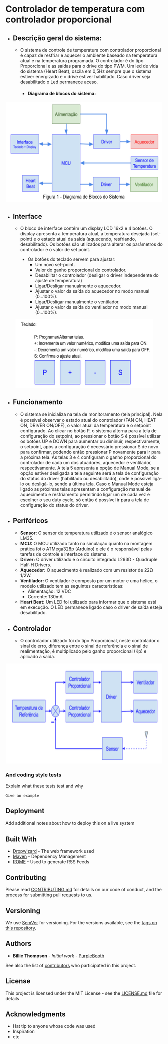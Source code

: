 # Controlador de temperatura com controlador proporcional

+ ## Descrição geral do sistema:

  + O sistema de controle de temperatura com controlador proporcional é capaz de resfriar e aquecer o ambiente baseado na temperatura 
atual e na temperatura programada. O controlador é do tipo Proporcional e as saídas para o drive do tipo PWM. Um led de vida do sistema
(Heart Beat), oscila em 0,5Hz sempre que o sistema estiver energizado e o drive estiver habilitado. Caso driver seja desabilitado o Led
permanece aceso.

    + #### Diagrama de blocos do sistema:

<p align="center">
  <img width="500" height="320" src="diagrams/system_block_diagram.PNG">
</p>

+ ## Interface

  + O bloco de interface contém um display LCD 16x2 e 4 botões. O display apresenta a temperatura atual, a temperatura desejada (set-point) e o estado atual
da saída (aquecendo, resfriando, desabilitado). Os botões são utilizados para alterar os
parâmetros do controlador e o valor de set point.

      + Os botões do teclado servem para ajustar:
        + Um novo set-point.
        + Valor do ganho proporcional do controlador.
        + Desabilitar o controlador (desligar o driver independente do ajuste de
        temperatura)
        + Ligar/Desligar manualmente o aquecedor.
        + Ajustar o valor da saída do aquecedor no modo manual (0...100%).
        + Ligar/Desligar manualmente o ventilador.
        + Ajustar o valor da saída do ventilador no modo manual (0...100%).

<p align="center">
  <img width="440" height="220" src="keyboard.PNG">
</p>


+ ## Funcionamento

  + O sistema se inicializa na tela de monitoramento (tela principal). Nela é possível observar o estado atual do controlador (FAN ON, HEAT ON, DRIVER ON/OFF), o valor atual da temperatura e o setpoint configurado. Ao clicar no botão P, o sistema alterna para a tela de configuração do setpoint, ao pressionar o botão S é possível utilizar os botões UP e DOWN para aumentar ou diminuir, respectivamente, o setpoint, após a configuração é necessário pressionar S de novo para confirmar, podendo então pressionar P novamente para ir para a próxima tela. As telas 3 e 4 configuram o ganho proporcional do controlador de cada um dos atuadores, aquecedor e ventilador, respectivamente. A tela 5 apresenta a opção de Manual Mode, se a opção estiver desligada a tela seguinte será a tela de configuração do status do driver (habilitado ou desabilitado), onde é possível ligá-lo ou desligá-lo, sendo a última tela. Caso o Manual Mode esteja ligado as próximas telas apresentam a configuração manual de aquecimento e resfriamento permitindo ligar um de cada vez e escolher o seu duty cycle, só então é possível ir para a tela de configuração do status do driver.
  
  
+ ## Periféricos

  + **Sensor:** O sensor de temperatura utilizado é o sensor analógico LM35.
  + **MCU:** O MCU utilizado tanto na simulação quanto na montagem prática foi o ATMega328p (Arduino) e ele é o responsável pelas tarefas de controle e interface  do sistema.
  + **Driver:** O driver utilizado é o circuito integrado L293D - Quadruple Half-H Drivers.
  + **Aquecedor:** O aquecimento é realizado com um resistor de 22Ω 1/2W.
  + **Ventilador:** O ventilador é composto por um motor e uma hélice, o modelo utilizado tem as
seguintes características:
       + Alimentação: 12 VDC
       + Corrente: 130mA
  + **Heart Beat:** Um LED foi utilizado para informar que o sistema está em execução. O LED
permanece ligado caso o driver de saída esteja desabilitado. 

+ ## Controlador
  + O controlador utilizado foi do tipo Proporcional, neste controlador o sinal de erro,
diferença entre o sinal de referência e o sinal de realimentação, é multiplicado pelo ganho
proporcional (Kp) e aplicado a saída.

<p align="center">
  <img width="500" height="320" src="diagrams/controller_block_diagram.PNG">
</p>


### And coding style tests

Explain what these tests test and why

```
Give an example
```

## Deployment

Add additional notes about how to deploy this on a live system

## Built With

* [Dropwizard](http://www.dropwizard.io/1.0.2/docs/) - The web framework used
* [Maven](https://maven.apache.org/) - Dependency Management
* [ROME](https://rometools.github.io/rome/) - Used to generate RSS Feeds

## Contributing

Please read [CONTRIBUTING.md](https://gist.github.com/PurpleBooth/b24679402957c63ec426) for details on our code of conduct, and the process for submitting pull requests to us.

## Versioning

We use [SemVer](http://semver.org/) for versioning. For the versions available, see the [tags on this repository](https://github.com/your/project/tags). 

## Authors

* **Billie Thompson** - *Initial work* - [PurpleBooth](https://github.com/PurpleBooth)

See also the list of [contributors](https://github.com/your/project/contributors) who participated in this project.

## License

This project is licensed under the MIT License - see the [LICENSE.md](LICENSE.md) file for details

## Acknowledgments

* Hat tip to anyone whose code was used
* Inspiration
* etc

